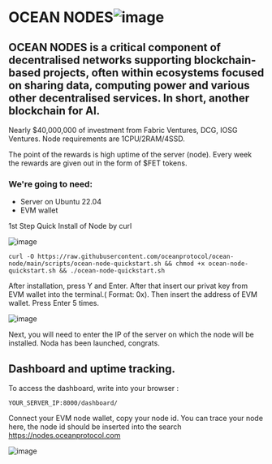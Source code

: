 # OCEAN NODES![image](https://github.com/user-attachments/assets/779da908-8741-4502-8cf5-8526fd9c3150)

## OCEAN NODES is a critical component of decentralised networks supporting blockchain-based projects, often within ecosystems focused on sharing data, computing power and various other decentralised services. In short, another blockchain for AI.

Nearly $40,000,000 of investment from Fabric Ventures, DCG, IOSG Ventures.
Node requirements are 1CPU/2RAM/4SSD.

The point of the rewards is high uptime of the server (node). Every week the rewards are given out in the form of $FET tokens.

### We're going to need:
- Server on Ubuntu 22.04
- EVM wallet

1st Step
Quick Install of Node by curl

![image](https://github.com/user-attachments/assets/4b545946-ffc8-49b8-85c7-dd49bdc3256e)

```curl -O https://raw.githubusercontent.com/oceanprotocol/ocean-node/main/scripts/ocean-node-quickstart.sh && chmod +x ocean-node-quickstart.sh && ./ocean-node-quickstart.sh```

After installation, press Y and Enter. After that insert our privat key from EVM wallet into the terminal.( Format: 0x<privatkey>). Then insert the address of EVM wallet. Press Enter 5 times.

![image](https://github.com/user-attachments/assets/c63f37d6-ef1d-4a3c-a4b5-b19b75541b60)

Next, you will need to enter the IP of the server on which the node will be installed.
Noda has been launched, congrats.

## Dashboard and uptime tracking.

To access the dashboard, write into your browser : 

```YOUR_SERVER_IP:8000/dashboard/```

Connect your EVM node wallet, copy your node id.
You can trace your node here, the node id should be inserted into the search https://nodes.oceanprotocol.com


![image](https://github.com/user-attachments/assets/08608785-c718-4ebc-b29a-5babd856b6d0)
